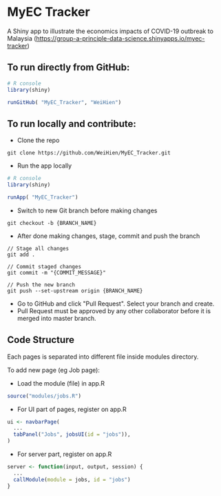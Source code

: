 # MyEC Tracker

A Shiny app to illustrate the economics impacts of COVID-19 outbreak to Malaysia (https://group-a-principle-data-science.shinyapps.io/myec-tracker)

## To run directly from GitHub:
```R
# R console
library(shiny)

runGitHub( "MyEC_Tracker", "WeiHien")
```

## To run locally and contribute:
- Clone the repo
```
git clone https://github.com/WeiHien/MyEC_Tracker.git
```

- Run the app locally
```R
# R console
library(shiny)

runApp( "MyEC_Tracker")
```

- Switch to new Git branch before making changes
```
git checkout -b {BRANCH_NAME}
```

- After done making changes, stage, commit and push the branch
```
// Stage all changes
git add .

// Commit staged changes
git commit -m "{COMMIT_MESSAGE}"

// Push the new branch
git push --set-upstream origin {BRANCH_NAME}
```

- Go to GitHub and click "Pull Request". Select your branch and create.
- Pull Request must be approved by any other collaborator before it is merged into master branch.

## Code Structure
Each pages is separated into different file inside modules directory.

To add new page (eg Job page):
- Load the module (file) in app.R
```R
source("modules/jobs.R")
```

- For UI part of pages, register on app.R
```R
ui <- navbarPage(
  ...
  tabPanel("Jobs", jobsUI(id = "jobs")),
)
```

- For server part, register on app.R
```R
server <- function(input, output, session) {
  ...
  callModule(module = jobs, id = "jobs")
}
```
